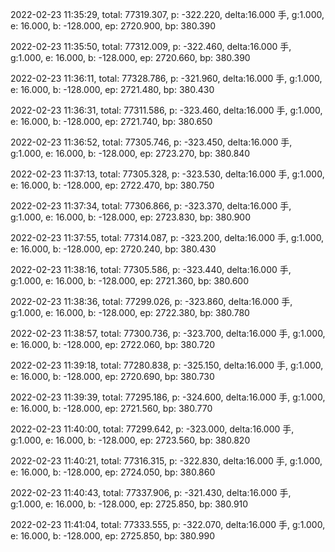 2022-02-23 11:35:29, total: 77319.307, p: -322.220, delta:16.000 手, g:1.000, e: 16.000, b: -128.000, ep: 2720.900, bp: 380.390

2022-02-23 11:35:50, total: 77312.009, p: -322.460, delta:16.000 手, g:1.000, e: 16.000, b: -128.000, ep: 2720.660, bp: 380.390

2022-02-23 11:36:11, total: 77328.786, p: -321.960, delta:16.000 手, g:1.000, e: 16.000, b: -128.000, ep: 2721.480, bp: 380.430

2022-02-23 11:36:31, total: 77311.586, p: -323.460, delta:16.000 手, g:1.000, e: 16.000, b: -128.000, ep: 2721.740, bp: 380.650

2022-02-23 11:36:52, total: 77305.746, p: -323.450, delta:16.000 手, g:1.000, e: 16.000, b: -128.000, ep: 2723.270, bp: 380.840

2022-02-23 11:37:13, total: 77305.328, p: -323.530, delta:16.000 手, g:1.000, e: 16.000, b: -128.000, ep: 2722.470, bp: 380.750

2022-02-23 11:37:34, total: 77306.866, p: -323.370, delta:16.000 手, g:1.000, e: 16.000, b: -128.000, ep: 2723.830, bp: 380.900

2022-02-23 11:37:55, total: 77314.087, p: -323.200, delta:16.000 手, g:1.000, e: 16.000, b: -128.000, ep: 2720.240, bp: 380.430

2022-02-23 11:38:16, total: 77305.586, p: -323.440, delta:16.000 手, g:1.000, e: 16.000, b: -128.000, ep: 2721.360, bp: 380.600

2022-02-23 11:38:36, total: 77299.026, p: -323.860, delta:16.000 手, g:1.000, e: 16.000, b: -128.000, ep: 2722.380, bp: 380.780

2022-02-23 11:38:57, total: 77300.736, p: -323.700, delta:16.000 手, g:1.000, e: 16.000, b: -128.000, ep: 2722.060, bp: 380.720

2022-02-23 11:39:18, total: 77280.838, p: -325.150, delta:16.000 手, g:1.000, e: 16.000, b: -128.000, ep: 2720.690, bp: 380.730

2022-02-23 11:39:39, total: 77295.186, p: -324.600, delta:16.000 手, g:1.000, e: 16.000, b: -128.000, ep: 2721.560, bp: 380.770

2022-02-23 11:40:00, total: 77299.642, p: -323.000, delta:16.000 手, g:1.000, e: 16.000, b: -128.000, ep: 2723.560, bp: 380.820

2022-02-23 11:40:21, total: 77316.315, p: -322.830, delta:16.000 手, g:1.000, e: 16.000, b: -128.000, ep: 2724.050, bp: 380.860

2022-02-23 11:40:43, total: 77337.906, p: -321.430, delta:16.000 手, g:1.000, e: 16.000, b: -128.000, ep: 2725.850, bp: 380.910

2022-02-23 11:41:04, total: 77333.555, p: -322.070, delta:16.000 手, g:1.000, e: 16.000, b: -128.000, ep: 2725.850, bp: 380.990